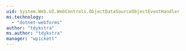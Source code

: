 ```yaml
---
uid: System.Web.UI.WebControls.ObjectDataSourceObjectEventHandler
ms.technology: 
  - "dotnet-webforms"
author: "tdykstra"
ms.author: "tdykstra"
manager: "wpickett"
---
```


